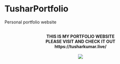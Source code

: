 # TusharPortfolio
Personal portfolio website
<p align="center">
  <br>
  <b>THIS IS MY PORTFOLIO WEBSITE<br>
  PLEASE VISIT AND CHECK IT OUT<b><br>
  https://tusharkumar.live/
  <br>
   <br>
  <img src="https://tusharkumar.live/coverpic.png">
</p>
